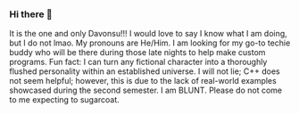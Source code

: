 ### Hi there 👋
It is the one and only Davonsu!!!
I would love to say I know what I am doing, but I do not lmao.
My pronouns are He/Him.
I am looking for my go-to techie buddy who will be there during those late nights to help make custom programs.
Fun fact: I can turn any fictional character into a thoroughly flushed personality within an established universe. 
I will not lie; C++ does not seem helpful; however, this is due to the lack of real-world examples showcased during the second semester. 
I am BLUNT. Please do not come to me expecting to sugarcoat. 
